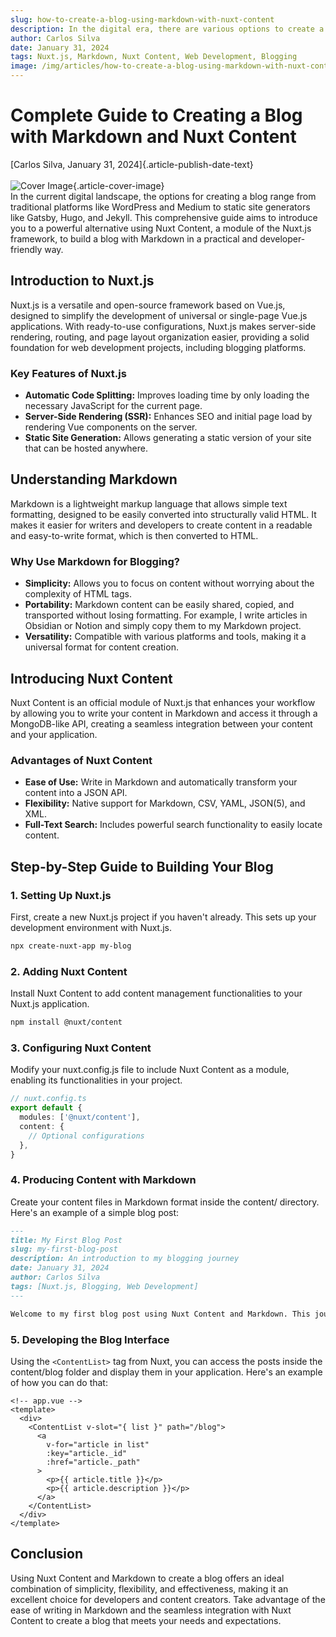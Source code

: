 ```yaml
---
slug: how-to-create-a-blog-using-markdown-with-nuxt-content
description: In the digital era, there are various options to create a blog, ranging from traditional platforms like WordPress and Medium to static site generators like Gatsby, Hugo, and Jekyll. This guide explores how you can use Nuxt Content—a powerful tool in the Nuxt.js ecosystem—to create a blog, leveraging the simplicity of Markdown.
author: Carlos Silva
date: January 31, 2024
tags: Nuxt.js, Markdown, Nuxt Content, Web Development, Blogging
image: /img/articles/how-to-create-a-blog-using-markdown-with-nuxt-content/cover.png
---
```


# Complete Guide to Creating a Blog with Markdown and Nuxt Content

[Carlos Silva, January 31, 2024]{.article-publish-date-text}
\
\
![Cover Image](/img/articles/how-to-create-a-blog-using-markdown-with-nuxt-content/cover.png){.article-cover-image}
\
In the current digital landscape, the options for creating a blog range from traditional platforms like WordPress and Medium to static site generators like Gatsby, Hugo, and Jekyll. This comprehensive guide aims to introduce you to a powerful alternative using Nuxt Content, a module of the Nuxt.js framework, to build a blog with Markdown in a practical and developer-friendly way.

## Introduction to Nuxt.js

Nuxt.js is a versatile and open-source framework based on Vue.js, designed to simplify the development of universal or single-page Vue.js applications. With ready-to-use configurations, Nuxt.js makes server-side rendering, routing, and page layout organization easier, providing a solid foundation for web development projects, including blogging platforms.

### Key Features of Nuxt.js

- **Automatic Code Splitting:** Improves loading time by only loading the necessary JavaScript for the current page.
- **Server-Side Rendering (SSR):** Enhances SEO and initial page load by rendering Vue components on the server.
- **Static Site Generation:** Allows generating a static version of your site that can be hosted anywhere.

## Understanding Markdown

Markdown is a lightweight markup language that allows simple text formatting, designed to be easily converted into structurally valid HTML. It makes it easier for writers and developers to create content in a readable and easy-to-write format, which is then converted to HTML.

### Why Use Markdown for Blogging?

- **Simplicity:** Allows you to focus on content without worrying about the complexity of HTML tags.
- **Portability:** Markdown content can be easily shared, copied, and transported without losing formatting. For example, I write articles in Obsidian or Notion and simply copy them to my Markdown project.
- **Versatility:** Compatible with various platforms and tools, making it a universal format for content creation.

## Introducing Nuxt Content

Nuxt Content is an official module of Nuxt.js that enhances your workflow by allowing you to write your content in Markdown and access it through a MongoDB-like API, creating a seamless integration between your content and your application.

### Advantages of Nuxt Content

- **Ease of Use:** Write in Markdown and automatically transform your content into a JSON API.
- **Flexibility:** Native support for Markdown, CSV, YAML, JSON(5), and XML.
- **Full-Text Search:** Includes powerful search functionality to easily locate content.

## Step-by-Step Guide to Building Your Blog

### 1. Setting Up Nuxt.js

First, create a new Nuxt.js project if you haven't already. This sets up your development environment with Nuxt.js.

```bash
npx create-nuxt-app my-blog
```

### 2. Adding Nuxt Content

Install Nuxt Content to add content management functionalities to your Nuxt.js application.

```bash
npm install @nuxt/content
```

### 3. Configuring Nuxt Content

Modify your nuxt.config.js file to include Nuxt Content as a module, enabling its functionalities in your project.

```typescript
// nuxt.config.ts
export default {
  modules: ['@nuxt/content'],
  content: {
    // Optional configurations
  },
}
```

### 4. Producing Content with Markdown

Create your content files in Markdown format inside the content/ directory. Here's an example of a simple blog post:

```markdown
---
title: My First Blog Post
slug: my-first-blog-post
description: An introduction to my blogging journey
date: January 31, 2024
author: Carlos Silva
tags: [Nuxt.js, Blogging, Web Development]
---

Welcome to my first blog post using Nuxt Content and Markdown. This journey explores the seamless integration between writing and web development.
```

### 5. Developing the Blog Interface

Using the `<ContentList>` tag from Nuxt, you can access the posts inside the content/blog folder and display them in your application. Here's an example of how you can do that:

```vue
<!-- app.vue -->
<template>
  <div>
    <ContentList v-slot="{ list }" path="/blog">
      <a
        v-for="article in list"
        :key="article._id"
        :href="article._path"
      >
        <p>{{ article.title }}</p>
        <p>{{ article.description }}</p>
      </a>
    </ContentList>
  </div>
</template>
```

## Conclusion

Using Nuxt Content and Markdown to create a blog offers an ideal combination of simplicity, flexibility, and effectiveness, making it an excellent choice for developers and content creators. Take advantage of the ease of writing in Markdown and the seamless integration with Nuxt Content to create a blog that meets your needs and expectations.
